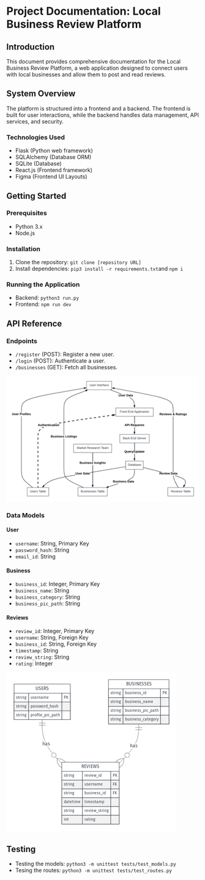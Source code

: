 

# Project Documentation: Local Business Review Platform

## Introduction
This document provides comprehensive documentation for the Local Business Review Platform, a web application designed to connect users with local businesses and allow them to post and read reviews.

## System Overview
The platform is structured into a frontend and a backend. The frontend is built for user interactions, while the backend handles data management, API services, and security.

### Technologies Used
- Flask (Python web framework)
- SQLAlchemy (Database ORM)
- SQLite (Database)
- React.js (Frontend framework)
- Figma (Frontend UI Layouts)


## Getting Started
### Prerequisites
- Python 3.x
- Node.js

### Installation
1. Clone the repository: `git clone [repository URL]`
2. Install dependencies: `pip3 install -r requirements.txt`and `npm i`

### Running the Application
- Backend: `python3 run.py`
- Frontend: `npm run dev`

## API Reference
### Endpoints
- `/register` (POST): Register a new user.
- `/login` (POST): Authenticate a user.
- `/businesses` (GET): Fetch all businesses.

![image](docs/data_flow_diag.png)


### Data Models
#### User
- `username`: String, Primary Key
- `password_hash`: String
- `email_id`: String

#### Business
- `business_id`: Integer, Primary Key
- `business_name`: String
- `business_category`: String
- `business_pic_path`: String

#### Reviews
- `review_id`: Integer, Primary Key
- `username`: String, Foreign Key
- `business_id`: String, Foreign Key
- `timestamp`: String
- `review_string`: String
- `rating`: Integer

![image](docs/er_diag.png)

## Testing
- Testing the models: `python3 -m unittest tests/test_models.py`
- Tesing the routes: `python3 -m unittest tests/test_routes.py`
